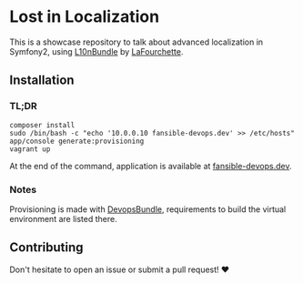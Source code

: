 # Lost in Localization

This is a showcase repository to talk about advanced localization in Symfony2, using [L10nBundle](https://github.com/lafourchette/L10nBundle) by [LaFourchette](http://www.lafourchette.com/).

## Installation

### TL;DR

    composer install
    sudo /bin/bash -c "echo '10.0.0.10 fansible-devops.dev' >> /etc/hosts"
    app/console generate:provisioning
    vagrant up

At the end of the command, application is available at [fansible-devops.dev](fansible-devops.dev).

### Notes

Provisioning is made with [DevopsBundle](https://github.com/fansible/DevopsBundle), requirements to build the virtual environment are listed there.

## Contributing

Don't hesitate to open an issue or submit a pull request! ♥
